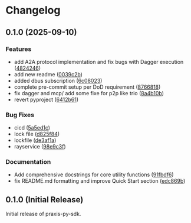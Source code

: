# Changelog

## 0.1.0 (2025-09-10)


### Features

* add A2A protocol implementation and fix bugs with Dagger execution ([4824246](https://github.com/prxs-ai/praxis-py-sdk/commit/4824246ae024fef044e4f00f970d9d22d4ba1cb7))
* add new readme ([0039c2b](https://github.com/prxs-ai/praxis-py-sdk/commit/0039c2ba62588f25ae20fef906427a5eab665ede))
* added dbus subscription ([6c08023](https://github.com/prxs-ai/praxis-py-sdk/commit/6c08023ff6cc14cd94d640e8996fffa0a35d89c4))
* complete pre-commit setup per DoD requirement ([8766818](https://github.com/prxs-ai/praxis-py-sdk/commit/876681840f5a7d5297cc1f8849c4d7d529909afa))
* fix dagger and mcp/ add some fixe for p2p like trio ([8a4b10b](https://github.com/prxs-ai/praxis-py-sdk/commit/8a4b10b37c75a65dc6b69a21914d3e671d25802d))
* revert pyproject ([6412b61](https://github.com/prxs-ai/praxis-py-sdk/commit/6412b61ab94b27bc84666906ba150e733e6a47b4))


### Bug Fixes

* cicd ([5a5ed1c](https://github.com/prxs-ai/praxis-py-sdk/commit/5a5ed1c08215514ce5b1070ccfdfb8dcaec58aa1))
* lock file ([d825f84](https://github.com/prxs-ai/praxis-py-sdk/commit/d825f84fb7292ac474c30d3bad8109c30cbbbd73))
* lockfile ([de3af1a](https://github.com/prxs-ai/praxis-py-sdk/commit/de3af1a93b53d133d8d0524437b2f84409ae7165))
* rayservice ([98e9c3f](https://github.com/prxs-ai/praxis-py-sdk/commit/98e9c3f10147650dfabc82f65c7479b0bfd130b7))


### Documentation

* Add comprehensive docstrings for core utility functions ([91fbdf6](https://github.com/prxs-ai/praxis-py-sdk/commit/91fbdf6ad23fac9deb08757ed5a722d854c1d892))
* fix README.md formatting and improve Quick Start section ([edc869b](https://github.com/prxs-ai/praxis-py-sdk/commit/edc869b2c1fb1466bb2542ebe092848126b55fce))

## 0.1.0 (Initial Release)

Initial release of praxis-py-sdk.
